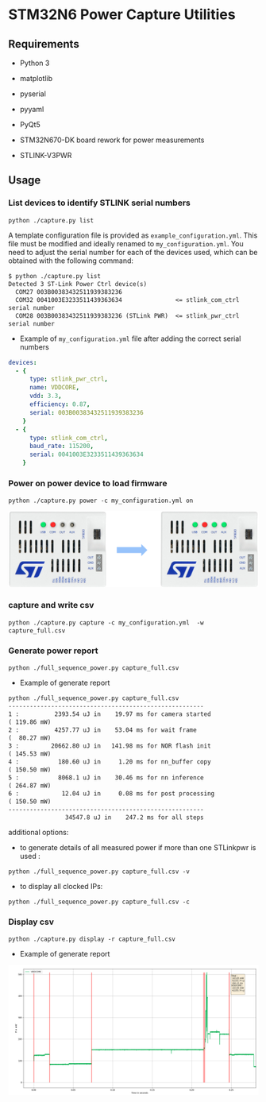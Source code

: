 # STM32N6 Power Capture Utilities

## Requirements

- Python 3
- matplotlib
- pyserial
- pyyaml
- PyQt5

- STM32N670-DK board rework for power measurements
- STLINK-V3PWR

## Usage

### List devices to identify STLINK serial numbers

    python ./capture.py list


A template configuration file is provided as `example_configuration.yml`. This file must be modified and ideally renamed to `my_configuration.yml`. You need to adjust the serial number for each of the devices used, which can be obtained with the following command: 
```
$ python ./capture.py list
Detected 3 ST-Link Power Ctrl device(s)
  COM27 003B00383432511939383236
  COM32 0041003E3233511439363634               <= stlink_com_ctrl serial number
  COM28 003B00383432511939383236 (STLink PWR)  <= stlink_pwr_ctrl serial number
```

* Example of `my_configuration.yml` file after adding the correct serial numbers

```yaml
devices:
  - {
      type: stlink_pwr_ctrl,
      name: VDDCORE,
      vdd: 3.3,
      efficiency: 0.87,
      serial: 003B00383432511939383236 
    }
  - {
      type: stlink_com_ctrl,
      baud_rate: 115200,
      serial: 0041003E3233511439363634
    }
```

### Power on power device to load firmware

    python ./capture.py power -c my_configuration.yml on
  
![pwr_on](STLNK_PWR_ON.png)

### capture and write csv

    python ./capture.py capture -c my_configuration.yml  -w capture_full.csv

### Generate power report

    python ./full_sequence_power.py capture_full.csv

* Example of generate report
```
python ./full_sequence_power.py capture_full.csv
-------------------------------------------------------
1 :          2393.54 uJ in    19.97 ms for camera started                 ( 119.86 mW)
2 :          4257.77 uJ in    53.04 ms for wait frame                     (  80.27 mW)
3 :         20662.80 uJ in   141.98 ms for NOR flash init                 ( 145.53 mW)
4 :           180.60 uJ in     1.20 ms for nn_buffer copy                 ( 150.50 mW)
5 :           8068.1 uJ in    30.46 ms for nn inference                   ( 264.87 mW)
6 :            12.04 uJ in     0.08 ms for post processing                ( 150.50 mW)
-------------------------------------------------------
                34547.8 uJ in    247.2 ms for all steps
```

additional options:
- to generate details of all measured power if more than one STLinkpwr is used : 
```
python ./full_sequence_power.py capture_full.csv -v
```

- to display all clocked IPs: 
```
python ./full_sequence_power.py capture_full.csv -c
```

### Display csv

    python ./capture.py display -r capture_full.csv


* Example of generate report

![pwr_plot](pwr_plot.png)



